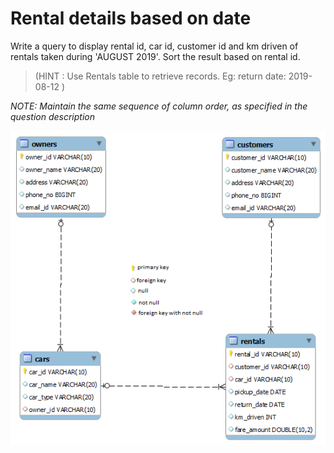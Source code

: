 # Rental details based on date

Write a query to display rental id, car id, customer id and km driven of rentals taken during 'AUGUST 2019'.  Sort the result based on rental id.

> (HINT : Use Rentals table to retrieve records. Eg: return date: 2019-08-12 )

*NOTE: Maintain the same sequence of column order, as specified in the question description*

![database diagram](../database_2.png)